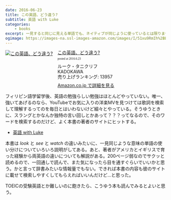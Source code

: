 ```yaml
---
date: 2016-06-23
title: この英語、どう違う?
subtitle: 英語 with Luke
categories: 
    - books
excerpt: 一見すると同じに見える単語でも、ネイティブが同じように使っているとは限りません。「なるほど」「勉強になる!」と話題の超人気英語学習サイト発!
ogimage: https://images-na.ssl-images-amazon.com/images/I/51xu9RmIh%2BL.jpg
---
```


<div class="azlink-box"><div class="azlink-image" style="float:left"><a href="http://www.amazon.co.jp/exec/obidos/ASIN/4046012145/warikiru-22/ref=nosim/" name="azlinklink" target="_blank" rel="nofollow"><img src="https://images-na.ssl-images-amazon.com/images/I/51xu9RmIh%2BL._SL160_.jpg" alt="この英語、どう違う?" style="border:none" /></a></div><div class="azlink-info" style="float:left;margin-left:15px;line-height:120%"><div class="azlink-name" style="margin-bottom:10px;line-height:120%"><a href="http://www.amazon.co.jp/exec/obidos/ASIN/4046012145/warikiru-22/ref=nosim/" name="azlinklink" target="_blank" rel="nofollow">この英語、どう違う?</a><div class="azlink-powered-date" style="font-size:7pt;margin-top:5px;font-family:verdana;line-height:120%">posted at 2016.6.23</div></div><div class="azlink-detail">ルーク・タニクリフ<br />KADOKAWA<br />売り上げランキング: 13957<br /></div><div class="azlink-review" style="margin-top:10px;margin-bottom:10px"></div><div class="azlink-link" style="margin-top:5px"><a href="http://www.amazon.co.jp/exec/obidos/ASIN/4046012145/warikiru-22/ref=nosim/" target="_blank" rel="nofollow">Amazon.co.jp で詳細を見る</a></div></div><div class="azlink-footer" style="clear:left"></div></div>

フィリピン語学留学後、英語の勉強らしい勉強はほとんどやっていない。唯一、強いてあげるのなら、YouTubeでお気に入りの洋楽MVを見つけては歌詞を検索して理解するってのを毎日とはいわないけど細々とやっている。そうゆうときに、スラングとかなんか独特の言い回しとかあって？？？ってなるので、そのワードを検索するのだけど、よく本書の著者のサイトにヒットする。

- [英語 with Luke](http://www.eigowithluke.com/)

本書は *look* と *see* と *watch* の違いみたいに、一見同じような意味の単語の使い分けについていろいろ説明がしてある。あと、著者がアメリカとイギリスで育った経験から両英語の違いについても解説がある。200ページ弱なのでサクッと読めるので、一回通しで読んで、また気になったら目を通すぐらいでいいかと思う。かと言って辞書みたいな情報量でもない。できれば本書の内容も彼のサイトに載せて検索しやすくしてもらえればいいんだけど...と思った。

TOEICの受験英語とか難しいのに飽きたら、こうゆう本も読んでみるとよいと思う。
